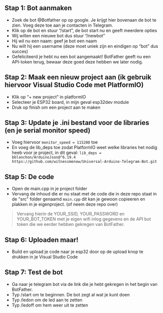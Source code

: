 ## Stap 1: Bot aanmaken
- Zoek de bot @Botfather op op google. Je krijgt hier bovenaan de bot te zien. Voeg deze toe aan je contacten in Telegram.
- Klik op de bot en stuur “/start”, de bot start nu en geeft meerdere opties
- Wij willen een nieuwe bot dus stuur “/newbot”
- Hij wil nu een naam: geef je bot een naam
- Nu wilt hij een username (deze moet uniek zijn en eindigen op “bot” dus succes)
- Gefeliciteerd je hebt nu een bot aangemaakt! BotFather geeft nu een API-token terug, bewaar deze goed deze hebben we later nodig.

## Stap 2: Maak een nieuw project aan (ik gebruik hiervoor Visual Studio Code met PlatformIO)
- Klik op “+ new project” in platformIO
- Selecteer je ESP32 board, in mijn geval esp32dev module
- Druk op finish om een project aan te maken

## Stap 3: Update je .ini bestand voor de libraries (en je serial monitor speed)
- Voeg hiervoor `monitor_speed = 115200` toe
- En voeg de lib_deps toe zodat PlatformIO weet welke libraries het nodig heeb voor je project, in dit geval: 
`
lib_deps = 
bblanchon/ArduinoJson@^6.19.4 
https://github.com/witnessmenow/Universal-Arduino-Telegram-Bot.git
`
 
## Stap 5: De code
- Open de main.cpp in je project folder
- Vervang de inhoud die er nu staat met de code die in deze repo staat in de "src" folder genaamd `main.cpp` dit kan je gewoon copieeren en plakken in je eigenproject. (of neem deze repo over)

> Vervang hierin de YOUR_SSID, YOUR_PASSWORD en YOUR_BOT_TOKEN met je eigen wifi inlog gegevens en de API bot token die we eerder hebben gekregen van BotFather.

## Stap 6: Uploaden maar!
- Build en upload je code naar je esp32 door op de upload knop te drukken in je Visual Studio Code

## Stap 7: Test de bot
- Ga naar je telegram bot via de link die je hebt gekregen in het begin van BotFather.
- Typ /start om te beginnen. De bot zegt al wat je kunt doen
- Typ /ledon om de led aan te zetten
- Typ /ledoff om hem weer uit te zetten
